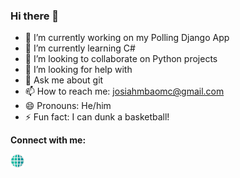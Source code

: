 ### Hi there 👋


- 🔭 I’m currently working on my Polling Django App
- 🌱 I’m currently learning C#
- 👯 I’m looking to collaborate on Python projects
- 🤔 I’m looking for help with 
- 💬 Ask me about git
- 📫 How to reach me: josiahmbaomc@gmail.com
- 😄 Pronouns: He/him
- ⚡ Fun fact: I can dunk a basketball!

**Connect with me:**

[<img width="22px" src="./website.png" />][website]




[website]: [https://google.com](https://youtu.be/dQw4w9WgXcQ)https://youtu.be/dQw4w9WgXcQ
